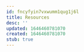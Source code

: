 ```yaml
---
id: fncyfyin7vxwumm1qug1j6l
title: Resources
desc: ''
updated: 1646460781070
created: 1646460781070
stub: true
---
```


